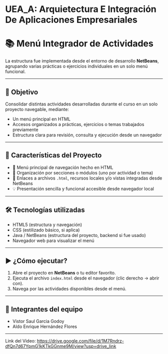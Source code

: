 # UEA_A: Arquietectura E Integración De Aplicaciones Empresariales

# 📚 Menú Integrador de Actividades

La estructura fue implementada desde el entorno de desarrollo **NetBeans**, agrupando varias prácticas o ejercicios individuales en un solo menú funcional.

---

## 🎯 Objetivo

Consolidar distintas actividades desarrolladas durante el curso en un solo proyecto navegable, mediante:

- Un menú principal en HTML
- Accesos organizados a prácticas, ejercicios o temas trabajados previamente
- Estructura clara para revisión, consulta y ejecución desde un navegador

---

## 🧩 Características del Proyecto

- 🧭 Menú principal de navegación hecho en HTML
- 📁 Organización por secciones o módulos (uno por actividad o tema)
- 🔗 Enlaces a archivos `.html`, recursos locales y/o vistas integradas desde NetBeans
- 💡 Presentación sencilla y funcional accesible desde navegador local

---

## 🛠️ Tecnologías utilizadas

- HTML5 (estructura y navegación)
- CSS (estilizado básico, si aplica)
- Java / NetBeans (estructura del proyecto, backend si fue usado)
- Navegador web para visualizar el menú

---
## ▶️ ¿Cómo ejecutar?

1. Abre el proyecto en **NetBeans** o tu editor favorito.
2. Ejecuta el archivo `index.html` desde el navegador (clic derecho → abrir con).
3. Navega por las actividades disponibles desde el menú.

---
## 👥 Integrantes del equipo

- Vistor Saul Garcia Godoy  
- Aldo Enrique Hernández Flores

---
Link del Video: https://drive.google.com/file/d/1M7Rndrz-dfQn7d67YpmG1kKTkGGnme9M/view?usp=drive_link 


